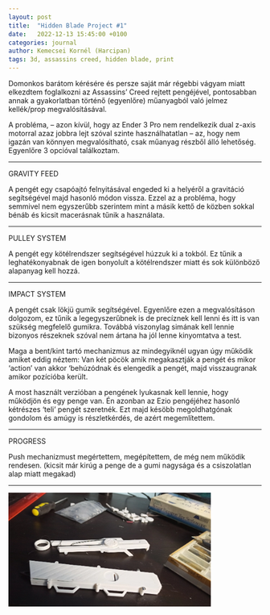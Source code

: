 ```yaml
---
layout: post
title:  "Hidden Blade Project #1"
date:   2022-12-13 15:45:00 +0100
categories: journal
author: Kemecsei Kornél (Harcipan)
tags: 3d, assassins creed, hidden blade, print
---
```


Domonkos barátom kérésére és persze saját már régebbi vágyam miatt elkezdtem foglalkozni az Assassins’ Creed rejtett pengéjével, pontosabban annak a gyakorlatban történő (egyenlőre) műanyagból való jelmez kellék/prop megvalósításával.

A probléma, – azon kívül, hogy az Ender 3 Pro nem rendelkezik dual z-axis motorral azaz jobbra lejt szóval szinte használhatatlan – az, hogy nem igazán van könnyen megvalósítható, csak műanyag részből álló lehetőség. Egyenlőre 3 opcióval találkoztam.
<hr>
GRAVITY FEED

A pengét egy csapóajtó felnyitásával engeded ki a helyéről a gravitáció segítségével majd hasonló módon vissza. Ezzel az a probléma, hogy semmivel nem egyszerűbb szerintem mint a másik kettő de közben sokkal bénáb és kicsit macerásnak tűnik a használata.
<hr>
PULLEY SYSTEM

A pengét egy kötélrendszer segítségével húzzuk ki a tokból. Ez tűnik a leghatékonyabnak de igen bonyolult a kötélrendszer miatt és sok különböző alapanyag kell hozzá.
<hr>
IMPACT SYSTEM

A pengét csak lökjü gumik segítségével. Egyenlőre ezen a megvalósításon dolgozom, ez tűnik a legegyszerűbnek is de precíznek kell lenni és itt is van szükség megfelelő gumikra. Továbbá viszonylag simának kell lennie bizonyos részeknek szóval nem ártana ha jól lenne kinyomtatva a test.

Maga a bent/kint tartó mechanizmus az mindegyiknél ugyan úgy működik amiket eddig néztem: Van két pöcök amik megakasztják a pengét és mikor ‘action’ van akkor ‘behúzódnak és elengedik a pengét, majd visszaugranak amikor pozícióba került.

A most használt verzióban a pengének lyukasnak kell lennie, hogy működjön és egy penge van. Én azonban az Ezio pengéjéhez hasonló kétrészes ‘teli’ pengét szeretnék. Ezt majd késöbb megoldhatgónak gondolom és amúgy is részletkérdés, de azért megemlítettem.
<hr>
PROGRESS

Push mechanizmust megértettem, megépítettem, de még nem működik rendesen. (kicsit már kirúg a penge de a gumi nagysága és a csiszolatlan alap miatt megakad)
<hr>
<div class="img-cont"><img src="/assets/images/posts/hbp1.jpg" alt="hbp1" style="max-width:80%;"></div>